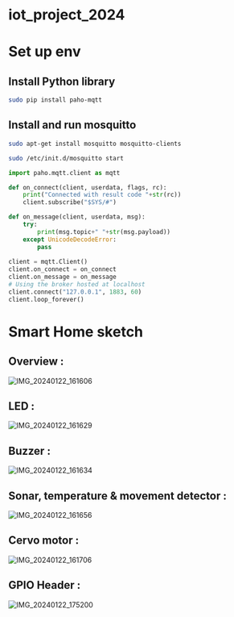 # iot_project_2024

# Set up env
## Install Python library
```bash
sudo pip install paho-mqtt
```

## Install and run mosquitto
```bash
sudo apt-get install mosquitto mosquitto-clients
```
```bash
sudo /etc/init.d/mosquitto start
```

```py
import paho.mqtt.client as mqtt

def on_connect(client, userdata, flags, rc):
    print("Connected with result code "+str(rc))
    client.subscribe("$SYS/#")

def on_message(client, userdata, msg):
    try:
        print(msg.topic+" "+str(msg.payload))
    except UnicodeDecodeError:
        pass
    
client = mqtt.Client()
client.on_connect = on_connect
client.on_message = on_message
# Using the broker hosted at localhost
client.connect("127.0.0.1", 1883, 60)
client.loop_forever()
```

# Smart Home sketch

## Overview :
![IMG_20240122_161606](https://github.com/hugo-ravailhe/iot_project_2024/assets/73168837/5485d20a-b274-46b1-b246-d842cbd73784)

## LED :
![IMG_20240122_161629](https://github.com/hugo-ravailhe/iot_project_2024/assets/73168837/e9acbb22-029d-4750-9561-c060cd0abfce)

## Buzzer :
![IMG_20240122_161634](https://github.com/hugo-ravailhe/iot_project_2024/assets/73168837/7ec73999-b5ac-4987-82dc-aeb61b74ffed)

## Sonar, temperature & movement detector :
![IMG_20240122_161656](https://github.com/hugo-ravailhe/iot_project_2024/assets/73168837/e1523407-7340-45aa-96d1-b16c17f92ae1)

## Cervo motor :
![IMG_20240122_161706](https://github.com/hugo-ravailhe/iot_project_2024/assets/73168837/7a69ec10-70e0-4304-b2af-cc0f1732ce37)

## GPIO Header :
![IMG_20240122_175200](https://github.com/hugo-ravailhe/iot_project_2024/assets/73168837/d31d793e-11c7-467f-b2a4-0b50ca50bd7e)
